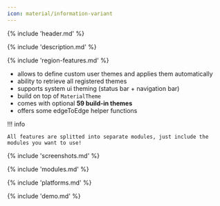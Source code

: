```yaml
---
icon: material/information-variant
---
```


{% include 'header.md' %}

{% include 'description.md' %}

{% include 'region-features.md' %}

* allows to define custom user themes and applies them automatically
* ability to retrieve all registered themes
* supports system ui theming (status bar + navigation bar)
* build on top of `MaterialTheme`
* comes with optional **59 build-in themes**
* offers some edgeToEdge helper functions

!!! info
    
    All features are splitted into separate modules, just include the modules you want to use!

{% include 'screenshots.md' %}

{% include 'modules.md' %}

{% include 'platforms.md' %}

{% include 'demo.md' %}
